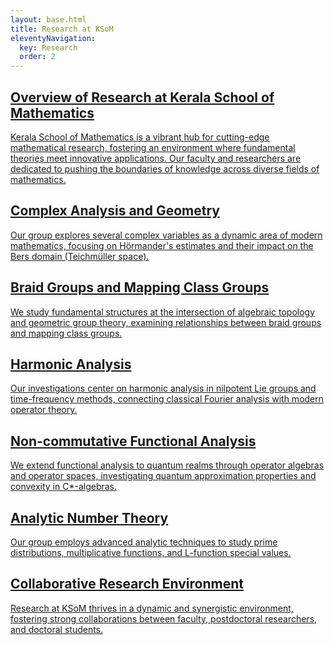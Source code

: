 ```yaml
---
layout: base.html
title: Research at KSoM
eleventyNavigation:
  key: Research
  order: 2
---
```


<a href="/about" class="accordion-item research-group-link" aria-label="Learn more about Overview of Research at Kerala School of Mathematics">
    <h2 class="accordion-header">Overview of Research at Kerala School of Mathematics</h2>
    <p class="accordion-snippet">
        Kerala School of Mathematics is a vibrant hub for cutting-edge mathematical research, fostering an environment where fundamental theories meet innovative applications. Our faculty and researchers are dedicated to pushing the boundaries of knowledge across diverse fields of mathematics.
    </p>
</a>

<!-- Research Areas (Now clickable links, not expanding accordions on this page) -->
<a href="/research/complex-analysis" class="accordion-item research-group-link" aria-label="Learn more about Complex Analysis and Geometry Research Group">
    <h2 class="accordion-header">Complex Analysis and Geometry</h2>
    <p class="accordion-snippet">
        Our group explores several complex variables as a dynamic area of modern mathematics, focusing on Hörmander's estimates and their impact on the Bers domain (Teichmüller space).
    </p>
</a>

<a href="/research/braid-mapping-class-groups" class="accordion-item research-group-link" aria-label="Learn more about Braid Groups and Mapping Class Groups Research Group">
    <h2 class="accordion-header">Braid Groups and Mapping Class Groups</h2>
    <p class="accordion-snippet">
        We study fundamental structures at the intersection of algebraic topology and geometric group theory, examining relationships between braid groups and mapping class groups.
    </p>
</a>

<a href="/research/harmonic-analysis" class="accordion-item research-group-link" aria-label="Learn more about Harmonic Analysis Research Group">
    <h2 class="accordion-header">Harmonic Analysis</h2>
    <p class="accordion-snippet">
        Our investigations center on harmonic analysis in nilpotent Lie groups and time-frequency methods, connecting classical Fourier analysis with modern operator theory.
    </p>
</a>

<a href="/research/non-commutative-functional-analysis" class="accordion-item research-group-link" aria-label="Learn more about Non-commutative Functional Analysis Research Group">
    <h2 class="accordion-header">Non-commutative Functional Analysis</h2>
    <p class="accordion-snippet">
        We extend functional analysis to quantum realms through operator algebras and operator spaces, investigating quantum approximation properties and convexity in C*-algebras.
    </p>
</a>

<a href="/research/analytic-number-theory" class="accordion-item research-group-link" aria-label="Learn more about Analytic Number Theory Research Group">
    <h2 class="accordion-header">Analytic Number Theory</h2>
    <p class="accordion-snippet">
        Our group employs advanced analytic techniques to study prime distributions, multiplicative functions, and L-function special values.
    </p>
</a>

<a href="/about" class="accordion-item research-group-link" aria-label="Learn more about our Collaborative Research Environment">
    <h2 class="accordion-header">Collaborative Research Environment</h2>
    <p class="accordion-snippet">
        Research at KSoM thrives in a dynamic and synergistic environment, fostering strong collaborations between faculty, postdoctoral researchers, and doctoral students.
    </p>
</a>
